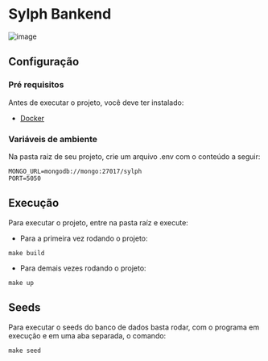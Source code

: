 # Sylph Bankend

![image](https://user-images.githubusercontent.com/37307099/209450444-ecbf09a2-f5c6-457b-b9c1-5ad55456277c.png)


## Configuração

### Pré requisitos 

Antes de executar o projeto, você deve ter instalado: 

- [Docker](https://www.docker.com/)

### Variáveis de ambiente

Na pasta raiz de seu projeto, crie um arquivo .env com o conteúdo a seguir: 

````
MONGO_URL=mongodb://mongo:27017/sylph
PORT=5050
````

## Execução

Para executar o projeto, entre na pasta raíz e execute: 

- Para a primeira vez rodando o projeto: 

````
make build
````

- Para demais vezes rodando o projeto: 

````
make up
````


## Seeds

Para executar o seeds do banco de dados basta rodar, com o programa em execução e em uma aba separada, o comando: 

````
make seed
````
